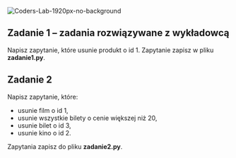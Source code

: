 ![Coders-Lab-1920px-no-background](https://user-images.githubusercontent.com/30623667/104709394-2cabee80-571f-11eb-9518-ea6a794e558e.png)


## Zadanie 1 &ndash; zadania rozwiązywane z wykładowcą

Napisz zapytanie, które usunie produkt o id 1.
Zapytanie zapisz w pliku **zadanie1.py**.


## Zadanie 2

Napisz zapytanie, które:
* usunie film o id 1,
* usunie wszystkie bilety o cenie większej niż 20,
* usunie bilet o id 3,
* usunie kino o id 2.

Zapytania zapisz do pliku **zadanie2.py**.
